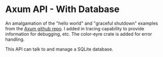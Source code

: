 # Axum API - With Database

An amalgamation of the "hello world" and "graceful shutdown" examples from the [Axum github repo](https://github.com/tokio-rs/axum/tree/main/examples). I added in tracing capability to provide information for debugging, etc. The color-eyre crate is added for error handling.

This API can talk to and manage a SQLite database.
